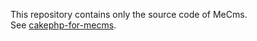 This repository contains only the source code of MeCms.  
See [cakephp-for-mecms](https://github.com/mirko-pagliai/cakephp-for-mecms).